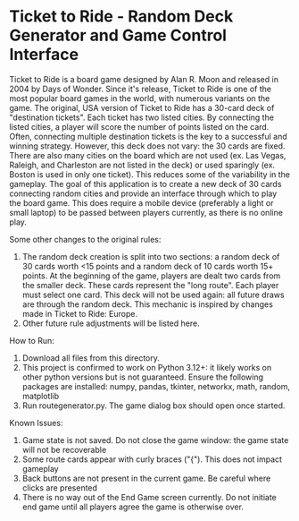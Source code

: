 # Ticket to Ride - Random Deck Generator and Game Control Interface

Ticket to Ride is a board game designed by Alan R. Moon and released in 2004 by Days of Wonder. Since it's release, Ticket to Ride is one of the most popular board games in the world, with numerous variants on the game.
The original, USA version of Ticket to Ride has a 30-card deck of "destination tickets". Each ticket has two listed cities. By connecting the listed cities, a player will score the number of points listed on the card. Often, connecting multiple destination tickets is the key to a successful and winning strategy.
However, this deck does not vary: the 30 cards are fixed. There are also many cities on the board which are not used (ex. Las Vegas, Raleigh, and Charleston are not listed in the deck) or used sparingly (ex. Boston is used in only one ticket). This reduces some of the variability in the gameplay.
The goal of this application is to create a new deck of 30 cards connecting random cities and provide an interface through which to play the board game. This does require a mobile device (preferably a light or small laptop) to be passed between players currently, as there is no online play.

Some other changes to the original rules:
  1. The random deck creation is split into two sections: a random deck of 30 cards worth <15 points and a random deck of 10 cards worth 15+ points. At the beginning of the game, players are dealt two cards from the smaller deck. These cards represent the "long route". Each player must select one card. This deck will not be used again: all future draws are through the random deck. This mechanic is inspired by changes made in Ticket to Ride: Europe.
  2. Other future rule adjustments will be listed here.

How to Run:
  1. Download all files from this directory.
  2. This project is confirmed to work on Python 3.12+: it likely works on other python versions but is not guaranteed. Ensure the following packages are installed: numpy, pandas, tkinter, networkx, math, random, matplotlib
  3. Run routegenerator.py. The game dialog box should open once started.

Known Issues:
  1. Game state is not saved. Do not close the game window: the game state will not be recoverable
  2. Some route cards appear with curly braces ("{"). This does not impact gameplay
  3. Back buttons are not present in the current game. Be careful where clicks are presented
  4. There is no way out of the End Game screen currently. Do not initiate end game until all players agree the game is otherwise over.
